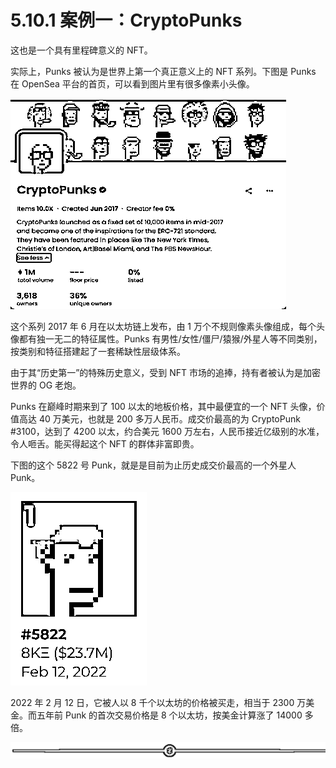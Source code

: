 # 5.10.1 案例一：CryptoPunks

这也是一个具有里程碑意义的 NFT。

实际上，Punks 被认为是世界上第一个真正意义上的 NFT 系列。下图是 Punks 在 OpenSea 平台的首页，可以看到图片里有很多像素小头像。

![](img/96505a3312b2fd92ab72a34c47967a18.png)

这个系列 2017 年 6 月在以太坊链上发布，由 1 万个不规则像素头像组成，每个头像都有独一无二的特征属性。Punks 有男性/女性/僵尸/猿猴/外星人等不同类别，按类别和特征搭建起了一套稀缺性层级体系。

由于其“历史第一”的特殊历史意义，受到 NFT 市场的追捧，持有者被认为是加密世界的 OG 老炮。

Punks 在巅峰时期来到了 100 以太的地板价格，其中最便宜的一个 NFT 头像，价值高达 40 万美元，也就是 200 多万人民币。成交价最高的为 CryptoPunk #3100，达到了 4200 以太，约合美元 1600 万左右，人民币接近亿级别的水准，令人咂舌。能买得起这个 NFT 的群体非富即贵。

下图的这个 5822 号 Punk，就是是目前为止历史成交价最高的一个外星人 Punk。

![](img/9a1bf9bca79604d4392fedce9a673a95.png)

2022 年 2 月 12 日，它被人以 8 千个以太坊的价格被买走，相当于 2300 万美金。而五年前 Punk 的首次交易价格是 8 个以太坊，按美金计算涨了 14000 多倍。

![](img/d2c5514a55bab876d48116f023b6bdd6.png)